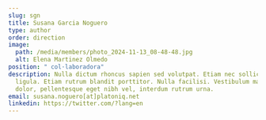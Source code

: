 ```yaml
---
slug: sgn
title: Susana Garcia Noguero
type: author
order: direction
image:
  path: /media/members/photo_2024-11-13_08-48-48.jpg
  alt: Elena Martinez Olmedo
position: " col·laboradora"
description: Nulla dictum rhoncus sapien sed volutpat. Etiam nec sollicitudin
  ligula. Etiam rutrum blandit porttitor. Nulla facilisi. Vestibulum mauris
  dolor, pellentesque eget nibh vel, interdum rutrum urna.
email: susana.noguero[at]platoniq.net
linkedin: https://twitter.com/?lang=en
---
```

